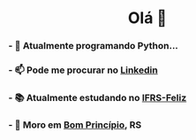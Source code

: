 <h1 align="center">Olá 👋</h1>


### - 🌱 Atualmente programando Python...
### - 📫 Pode me procurar no [Linkedin](https://www.linkedin.com/in/assmannluisdev84/)
### - 📚 Atualmente estudando no [IFRS-Feliz](https://ifrs.edu.br/feliz/)
### - 🏡 Moro em [Bom Princípio](https://www.google.com/search?q=bom+princ%C3%ADpio&oq=bom+princ%C3%ADpio&aqs=chrome..69i57j0l5j69i60.6396j0j7&sourceid=chrome&ie=UTF-8), RS
